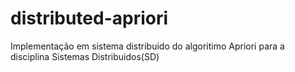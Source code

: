 # distributed-apriori

Implementação em sistema distribuido do algoritimo Apriori para a disciplina Sistemas Distribuidos(SD)